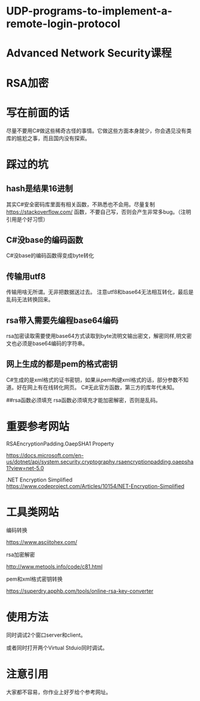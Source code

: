 # UDP-programs-to-implement-a-remote-login-protocol
# Advanced Network Security课程
# RSA加密
# 写在前面的话
尽量不要用C#做这些稀奇古怪的事情。它做这些方面本身就少，你会遇见没有类库的尴尬之事，而且国内没有探索。
# 踩过的坑

## hash是结果16进制
其实C#安全密码库里面有相关函数，不熟悉也不会用。尽量复制 https://stackoverflow.com/ 函数，不要自己写，否则会产生非常多bug。（注明引用是个好习惯）

## C#没base的编码函数
C#没base的编码函数得变成byte转化

## 传输用utf8
传输用啥无所谓。无非把数据送过去。
注意utf8和base64无法相互转化，最后是乱码无法转换回来。

## rsa带入需要先编程base64编码
rsa加密读取需要使用base64方式读取到byte流明文输出密文，解密同样,明文密文也必须是base64编码的字符串。

## 网上生成的都是pem的格式密钥
C#生成的是xml格式的证书密钥，如果从pem构键xml格式的话，部分参数不知道。好在网上有在线转化网页。
C#无此官方函数，第三方的库年代未知。

##rsa函数必须填充
rsa函数必须填充才能加密解密，否则是乱码。

# 重要参考网站
RSAEncryptionPadding.OaepSHA1 Property

https://docs.microsoft.com/en-us/dotnet/api/system.security.cryptography.rsaencryptionpadding.oaepsha1?view=net-5.0

.NET Encryption Simplified
https://www.codeproject.com/Articles/10154/NET-Encryption-Simplified

# 工具类网站
编码转换

https://www.asciitohex.com/

rsa加密解密

http://www.metools.info/code/c81.html

pem和xml格式密钥转换

https://superdry.apphb.com/tools/online-rsa-key-converter
# 使用方法
同时调试2个窗口server和client。

或者同时打开两个Virtual Stduio同时调试。

# 注意引用
大家都不容易，你作业上好歹给个参考网址。
